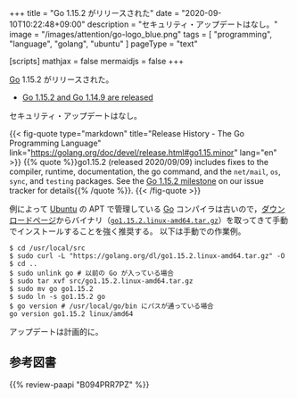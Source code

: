 +++
title = "Go 1.15.2 がリリースされた"
date =  "2020-09-10T10:22:48+09:00"
description = "セキュリティ・アップデートはなし。"
image = "/images/attention/go-logo_blue.png"
tags  = [ "programming", "language", "golang", "ubuntu" ]
pageType = "text"

[scripts]
  mathjax = false
  mermaidjs = false
+++

[Go] 1.15.2 がリリースされた。

- [Go 1.15.2 and Go 1.14.9 are released](https://groups.google.com/g/golang-announce/c/ipD8jvpSFtA)

セキュリティ・アップデートはなし。

{{< fig-quote type="markdown" title="Release History - The Go Programming Language" link="https://golang.org/doc/devel/release.html#go1.15.minor" lang="en" >}}
{{% quote %}}go1.15.2 (released 2020/09/09) includes fixes to the compiler, runtime, documentation, the go command, and the `net/mail`, `os`, `sync`, and `testing` packages. See the [Go 1.15.2 milestone](https://github.com/golang/go/issues?q=milestone%3AGo1.15.2+label%3ACherryPickApproved) on our issue tracker for details{{% /quote %}}.
{{< /fig-quote >}}

例によって [Ubuntu] の APT で管理している [Go] コンパイラは古いので，[ダウンロードページ](https://golang.org/dl/ "Downloads - The Go Programming Language")からバイナリ（[`go1.15.2.linux-amd64.tar.gz`](https://golang.org/dl/go1.15.2.linux-amd64.tar.gz)）を取ってきて手動でインストールすることを強く推奨する。
以下は手動での作業例。

```text
$ cd /usr/local/src
$ sudo curl -L "https://golang.org/dl/go1.15.2.linux-amd64.tar.gz" -O
$ cd ..
$ sudo unlink go # 以前の Go が入っている場合
$ sudo tar xvf src/go1.15.2.linux-amd64.tar.gz
$ sudo mv go go1.15.2
$ sudo ln -s go1.15.2 go
$ go version # /usr/local/go/bin にパスが通っている場合
go version go1.15.2 linux/amd64
```

アップデートは計画的に。

[Go]: https://golang.org/ "The Go Programming Language"
[Ubuntu]: https://www.ubuntu.com/ "The leading operating system for PCs, IoT devices, servers and the cloud | Ubuntu"

## 参考図書

{{% review-paapi "B094PRR7PZ" %}} <!-- プログラミング言語Go -->
